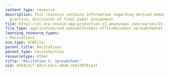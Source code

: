 ```yaml
---
content_type: resource
description: This resource contains information regarding derived demand and capital
  practice; discussion of final paper assignment.
file: https://ol-ocw-studio-app-production.s3.amazonaws.com/courses/15-031j-energy-decisions-markets-and-policies-spring-2012/4354c5cfb9c3e3ccd0a62e6150761a3f_MIT15_031JS12_DDC_Spdsht.xlsx
file_type: application/vnd.openxmlformats-officedocument.spreadsheetml.sheet
learning_resource_types:
- Recitations
ocw_type: OCWFile
parent_title: Recitations
parent_type: CourseSection
resourcetype: Other
title: 'Recitation 5: Spreadsheet'
uid: 4354c5cf-b9c3-e3cc-d0a6-2e6150761a3f
---
```

